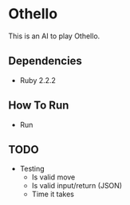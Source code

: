 # Othello

This is an AI to play Othello.

## Dependencies

* Ruby 2.2.2

## How To Run
* Run

## TODO
* Testing
	* Is valid move
	* Is valid input/return (JSON)
	* Time it takes